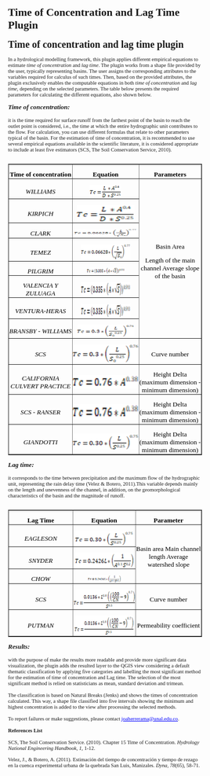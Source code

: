 # Time of Concentration and Lag Time Plugin

<!DOCTYPE HTML PUBLIC "-//W3C//DTD HTML 4.0//EN" "http://www.w3.org/TR/REC-html40/strict.dtd">
<html><head><meta name="qrichtext" content="1" /></head><body style=" font-family:'MS Shell Dlg 2'; font-size:8.25pt; font-weight:400; font-style:normal;">
<p style=" margin-top:12px; margin-bottom:12px; margin-left:0px; margin-right:0px; -qt-block-indent:0; text-indent:0px;"><span style=" font-size:15pt; font-weight:600;">Time of concentration and lag time plugin</span><span style=" font-size:8pt;"> </span></p>
<p style=" margin-top:12px; margin-bottom:12px; margin-left:0px; margin-right:0px; -qt-block-indent:0; text-indent:0px;"><span style=" font-size:8pt;">  </span></p>
<p style=" margin-top:12px; margin-bottom:12px; margin-left:0px; margin-right:0px; -qt-block-indent:0; text-indent:0px;"><span style=" font-size:8pt;">In a hydrological modelling framework, this plugin applies different empirical equations to estimate </span><span style=" font-size:8pt; font-style:italic;">time of concentration </span><span style=" font-size:8pt;">and </span><span style=" font-size:8pt; font-style:italic;">lag time</span><span style=" font-size:8pt;">. The plugin works from a shape file provided by the user, typically representing basins. The user assigns the corresponding attributes to the variables required for calculus of such times. Then, based on the provided attributes, the plugin exclusively enables the computable equations in both </span><span style=" font-size:8pt; font-style:italic;">time of concentration</span><span style=" font-size:8pt;"> and </span><span style=" font-size:8pt; font-style:italic;">lag time</span><span style=" font-size:8pt;">, depending on the selected parameters. The table below presents the required parameters for calculating the different equations, also shown below. </span></p>
<p style=" margin-top:12px; margin-bottom:12px; margin-left:0px; margin-right:0px; -qt-block-indent:0; text-indent:0px;"><span style=" font-size:10pt; font-weight:600; font-style:italic;">Time of concentration: </span></p>
<p style=" margin-top:12px; margin-bottom:12px; margin-left:0px; margin-right:0px; -qt-block-indent:0; text-indent:0px;"><span style=" font-size:8pt;">it is the time required for surface runoff from the farthest point of the basin to reach the outlet point is considered, i.e., the time at which the entire hydrographic unit contributes to the flow. For calculation, you can use different formulas that relate to other parameters typical of the basin. For the estimation of time of concentration, it is recommended to use several empirical equations available in the scientific literature, it is considered appropriate to include at least five estimators (SCS, The Soil Conservation Service, 2010). </span></p>
<p align="center" style="-qt-paragraph-type:empty; margin-top:0px; margin-bottom:0px; margin-left:0px; margin-right:0px; -qt-block-indent:0; text-indent:0px; font-size:8pt;"><br /></p>
<table border="1" style=" margin-top:0px; margin-bottom:0px; margin-left:0px; margin-right:0px;" align="center" width="512" cellspacing="0" cellpadding="0">
<tr>
<td width="160" style=" padding-left:0; padding-right:0; padding-top:0; padding-bottom:0;">
<p align="center" style=" margin-top:12px; margin-bottom:0px; margin-left:0px; margin-right:0px; -qt-block-indent:0; text-indent:0px;"><span style=" font-family:'Times New Roman,serif'; font-size:10pt; font-weight:600; color:#000000;">Time of concentration</span><span style=" font-size:8pt;"> </span></p></td>
<td width="187" style=" padding-left:0; padding-right:0; padding-top:0; padding-bottom:0;">
<p align="center" style=" margin-top:12px; margin-bottom:0px; margin-left:0px; margin-right:0px; -qt-block-indent:0; text-indent:0px;"><span style=" font-family:'Times New Roman,serif'; font-size:10pt; font-weight:600; color:#000000;">Equation</span><span style=" font-size:8pt;"> </span></p></td>
<td width="164" style=" padding-left:0; padding-right:0; padding-top:0; padding-bottom:0;">
<p align="center" style=" margin-top:12px; margin-bottom:0px; margin-left:0px; margin-right:0px; -qt-block-indent:0; text-indent:0px;"><span style=" font-family:'Times New Roman,serif'; font-size:10pt; font-weight:600; color:#000000;">Parameters</span><span style=" font-size:8pt;"> </span></p></td></tr>
<tr>
<td style=" padding-left:0; padding-right:0; padding-top:0; padding-bottom:0;">
<p align="center" style=" margin-top:12px; margin-bottom:0px; margin-left:0px; margin-right:0px; -qt-block-indent:0; text-indent:0px;"><span style=" font-family:'Times New Roman,serif'; font-size:10pt; font-style:italic; color:#000000;">WILLIAMS</span><span style=" font-size:8pt;"> </span></p></td>
<td style=" padding-left:0; padding-right:0; padding-top:0; padding-bottom:0;">
<p align="center" style=" margin-top:12px; margin-bottom:0px; margin-left:0px; margin-right:0px; -qt-block-indent:0; text-indent:0px;"><img src="./images/clip_image001.png" width="64" height="26" /><span style=" font-size:8pt;"> </span></p></td>
<td rowspan="8" style=" padding-left:0; padding-right:0; padding-top:0; padding-bottom:0;">
<p align="center" style=" margin-top:12px; margin-bottom:0px; margin-left:0px; margin-right:0px; -qt-block-indent:0; text-indent:0px;"><span style=" font-family:'Times New Roman,serif'; font-size:10pt; color:#000000;">Basin Area</span><span style=" font-size:8pt;"> </span></p>
<p align="center" style=" margin-top:12px; margin-bottom:0px; margin-left:0px; margin-right:0px; -qt-block-indent:0; text-indent:0px;"><span style=" font-family:'Times New Roman,serif'; font-size:10pt; color:#000000;">Length of the main channel Average slope of the basin</span><span style=" font-size:8pt;"> </span></p></td></tr>
<tr>
<td style=" padding-left:0; padding-right:0; padding-top:0; padding-bottom:0;">
<p align="center" style=" margin-top:12px; margin-bottom:0px; margin-left:0px; margin-right:0px; -qt-block-indent:0; text-indent:0px;"><span style=" font-family:'Times New Roman,serif'; font-size:10pt; font-style:italic; color:#000000;">KIRPICH</span><span style=" font-size:8pt;"> </span></p></td>
<td style=" padding-left:0; padding-right:0; padding-top:0; padding-bottom:0;">
<p align="center" style=" margin-top:12px; margin-bottom:0px; margin-left:0px; margin-right:0px; -qt-block-indent:0; text-indent:0px;"><img src="./images/clip_image002.png" width="118" height="34" /><span style=" font-size:8pt;"> </span></p></td></tr>
<tr>
<td style=" padding-left:0; padding-right:0; padding-top:0; padding-bottom:0;">
<p align="center" style=" margin-top:12px; margin-bottom:0px; margin-left:0px; margin-right:0px; -qt-block-indent:0; text-indent:0px;"><span style=" font-family:'Times New Roman,serif'; font-size:10pt; font-style:italic; color:#000000;">CLARK</span><span style=" font-size:8pt;"> </span></p></td>
<td style=" padding-left:0; padding-right:0; padding-top:0; padding-bottom:0;">
<p align="center" style=" margin-top:12px; margin-bottom:0px; margin-left:0px; margin-right:0px; -qt-block-indent:0; text-indent:0px;"><img src="./images/clip_image003.png" width="128" height="16" /><span style=" font-size:8pt;"> </span></p></td></tr>
<tr>
<td style=" padding-left:0; padding-right:0; padding-top:0; padding-bottom:0;">
<p align="center" style=" margin-top:12px; margin-bottom:0px; margin-left:0px; margin-right:0px; -qt-block-indent:0; text-indent:0px;"><span style=" font-family:'Times New Roman,serif'; font-size:10pt; font-style:italic; color:#000000;">TEMEZ</span><span style=" font-size:8pt;"> </span></p></td>
<td style=" padding-left:0; padding-right:0; padding-top:0; padding-bottom:0;">
<p align="center" style=" margin-top:12px; margin-bottom:0px; margin-left:0px; margin-right:0px; -qt-block-indent:0; text-indent:0px;"><img src="./images/clip_image004.png" width="101" height="32" /><span style=" font-size:8pt;"> </span></p></td></tr>
<tr>
<td style=" padding-left:0; padding-right:0; padding-top:0; padding-bottom:0;">
<p align="center" style=" margin-top:12px; margin-bottom:0px; margin-left:0px; margin-right:0px; -qt-block-indent:0; text-indent:0px;"><span style=" font-family:'Times New Roman,serif'; font-size:10pt; font-style:italic; color:#000000;">PILGRIM</span><span style=" font-size:8pt;"> </span></p></td>
<td style=" padding-left:0; padding-right:0; padding-top:0; padding-bottom:0;">
<p align="center" style=" margin-top:12px; margin-bottom:0px; margin-left:0px; margin-right:0px; -qt-block-indent:0; text-indent:0px;"><img src="./images/clip_image005.png" width="77" height="13" /><span style=" font-size:8pt;"> </span></p></td></tr>
<tr>
<td style=" padding-left:0; padding-right:0; padding-top:0; padding-bottom:0;">
<p align="center" style=" margin-top:12px; margin-bottom:0px; margin-left:0px; margin-right:0px; -qt-block-indent:0; text-indent:0px;"><span style=" font-family:'Times New Roman,serif'; font-size:10pt; font-style:italic; color:#000000;">VALENCIA Y ZULUAGA</span><span style=" font-size:8pt;"> </span></p></td>
<td style=" padding-left:0; padding-right:0; padding-top:0; padding-bottom:0;">
<p align="center" style=" margin-top:12px; margin-bottom:0px; margin-left:0px; margin-right:0px; -qt-block-indent:0; text-indent:0px;"><img src="./images/clip_image006.png" width="101" height="28" /><span style=" font-size:8pt;"> </span></p></td></tr>
<tr>
<td style=" padding-left:0; padding-right:0; padding-top:0; padding-bottom:0;">
<p align="center" style=" margin-top:12px; margin-bottom:0px; margin-left:0px; margin-right:0px; -qt-block-indent:0; text-indent:0px;"><span style=" font-family:'Times New Roman,serif'; font-size:10pt; font-style:italic; color:#000000;">VENTURA-HERAS</span><span style=" font-size:8pt;"> </span></p></td>
<td style=" padding-left:0; padding-right:0; padding-top:0; padding-bottom:0;">
<p align="center" style=" margin-top:12px; margin-bottom:0px; margin-left:0px; margin-right:0px; -qt-block-indent:0; text-indent:0px;"><img src="./images/clip_image006.png" width="101" height="28" /><span style=" font-size:8pt;"> </span></p></td></tr>
<tr>
<td style=" padding-left:0; padding-right:0; padding-top:0; padding-bottom:0;">
<p align="center" style=" margin-top:12px; margin-bottom:0px; margin-left:0px; margin-right:0px; -qt-block-indent:0; text-indent:0px;"><span style=" font-family:'Times New Roman,serif'; font-size:10pt; font-style:italic; color:#000000;">BRANSBY - WILLIAMS</span><span style=" font-size:8pt;"> </span></p></td>
<td style=" padding-left:0; padding-right:0; padding-top:0; padding-bottom:0;">
<p align="center" style=" margin-top:12px; margin-bottom:0px; margin-left:0px; margin-right:0px; -qt-block-indent:0; text-indent:0px;"><img src="./images/clip_image007.png" width="117" height="25" /><span style=" font-size:8pt;"> </span></p></td></tr>
<tr>
<td style=" padding-left:0; padding-right:0; padding-top:0; padding-bottom:0;">
<p align="center" style=" margin-top:12px; margin-bottom:0px; margin-left:0px; margin-right:0px; -qt-block-indent:0; text-indent:0px;"><span style=" font-family:'Times New Roman,serif'; font-size:10pt; font-style:italic; color:#000000;">SCS</span><span style=" font-size:8pt;"> </span></p></td>
<td style=" padding-left:0; padding-right:0; padding-top:0; padding-bottom:0;">
<p align="center" style=" margin-top:12px; margin-bottom:0px; margin-left:0px; margin-right:0px; -qt-block-indent:0; text-indent:0px;"><img src="./images/clip_image008.png" width="152" height="38" /><span style=" font-size:8pt;"> </span></p></td>
<td style=" padding-left:0; padding-right:0; padding-top:0; padding-bottom:0;">
<p align="center" style=" margin-top:12px; margin-bottom:0px; margin-left:0px; margin-right:0px; -qt-block-indent:0; text-indent:0px;"><span style=" font-family:'Times New Roman,serif'; font-size:10pt; color:#000000;">Curve number</span><span style=" font-size:8pt;"> </span></p></td></tr>
<tr>
<td style=" padding-left:0; padding-right:0; padding-top:0; padding-bottom:0;">
<p align="center" style=" margin-top:12px; margin-bottom:0px; margin-left:0px; margin-right:0px; -qt-block-indent:0; text-indent:0px;"><span style=" font-family:'Times New Roman,serif'; font-size:10pt; font-style:italic; color:#000000;">CALIFORNIA CULVERT PRACTICE</span><span style=" font-size:8pt;"> </span></p></td>
<td style=" padding-left:0; padding-right:0; padding-top:0; padding-bottom:0;">
<p align="center" style=" margin-top:12px; margin-bottom:0px; margin-left:0px; margin-right:0px; -qt-block-indent:0; text-indent:0px;"><img src="./images/clip_image009.png" width="172" height="28" /><span style=" font-size:8pt;"> </span></p></td>
<td style=" padding-left:0; padding-right:0; padding-top:0; padding-bottom:0;">
<p align="center" style=" margin-top:12px; margin-bottom:0px; margin-left:0px; margin-right:0px; -qt-block-indent:0; text-indent:0px;"><span style=" font-family:'Times New Roman,serif'; font-size:10pt; color:#000000;">Height Delta (maximum dimension - minimum dimension)</span><span style=" font-size:8pt;"> </span></p></td></tr>
<tr>
<td style=" padding-left:0; padding-right:0; padding-top:0; padding-bottom:0;">
<p align="center" style=" margin-top:12px; margin-bottom:0px; margin-left:0px; margin-right:0px; -qt-block-indent:0; text-indent:0px;"><span style=" font-family:'Times New Roman,serif'; font-size:10pt; font-style:italic; color:#000000;">SCS - RANSER</span><span style=" font-size:8pt;"> </span></p></td>
<td style=" padding-left:0; padding-right:0; padding-top:0; padding-bottom:0;">
<p align="center" style=" margin-top:12px; margin-bottom:0px; margin-left:0px; margin-right:0px; -qt-block-indent:0; text-indent:0px;"><img src="./images/clip_image010.png" width="156" height="32" /><span style=" font-size:8pt;"> </span></p></td>
<td style=" padding-left:0; padding-right:0; padding-top:0; padding-bottom:0;">
<p align="center" style=" margin-top:12px; margin-bottom:0px; margin-left:0px; margin-right:0px; -qt-block-indent:0; text-indent:0px;"><span style=" font-family:'Times New Roman,serif'; font-size:10pt; color:#000000;">Height Delta (maximum dimension - minimum dimension)</span><span style=" font-size:8pt;"> </span></p></td></tr>
<tr>
<td style=" padding-left:0; padding-right:0; padding-top:0; padding-bottom:0;">
<p align="center" style=" margin-top:12px; margin-bottom:0px; margin-left:0px; margin-right:0px; -qt-block-indent:0; text-indent:0px;"><span style=" font-family:'Times New Roman,serif'; font-size:10pt; font-style:italic; color:#000000;">GIANDOTTI</span><span style=" font-size:8pt;"> </span></p></td>
<td style=" padding-left:0; padding-right:0; padding-top:0; padding-bottom:0;">
<p align="center" style=" margin-top:12px; margin-bottom:0px; margin-left:0px; margin-right:0px; -qt-block-indent:0; text-indent:0px;"><img src="./images/clip_image011.png" width="150" height="33" /><span style=" font-size:8pt;"> </span></p></td>
<td style=" padding-left:0; padding-right:0; padding-top:0; padding-bottom:0;">
<p align="center" style=" margin-top:12px; margin-bottom:0px; margin-left:0px; margin-right:0px; -qt-block-indent:0; text-indent:0px;"><span style=" font-family:'Times New Roman,serif'; font-size:10pt; color:#000000;">Height Delta (maximum dimension - minimum dimension)</span><span style=" font-size:8pt;"> </span></p></td></tr></table>
<p style=" margin-top:12px; margin-bottom:12px; margin-left:0px; margin-right:0px; -qt-block-indent:0; text-indent:0px;"><span style=" font-size:8pt;">  </span></p>
<p style=" margin-top:12px; margin-bottom:12px; margin-left:0px; margin-right:0px; -qt-block-indent:0; text-indent:0px;"><span style=" font-size:8pt;">  </span></p>
<p style=" margin-top:12px; margin-bottom:12px; margin-left:0px; margin-right:0px; -qt-block-indent:0; text-indent:0px;"><span style=" font-size:10pt; font-weight:600; font-style:italic;">Lag time: </span></p>
<p style=" margin-top:12px; margin-bottom:12px; margin-left:0px; margin-right:0px; -qt-block-indent:0; text-indent:0px;"><span style=" font-size:8pt;">it corresponds to the time between precipitation and the maximum flow of the hydrographic unit, representing the rain delay time (Velez &amp; Botero, 2011).This variable depends mainly on the length and unevenness of the channel, in addition, on the geomorphological characteristics of the basin and the magnitude of runoff. </span></p>
<p align="center" style="-qt-paragraph-type:empty; margin-top:0px; margin-bottom:0px; margin-left:0px; margin-right:0px; -qt-block-indent:0; text-indent:0px; font-size:8pt;"><br /></p>
<table border="1" style=" margin-top:0px; margin-bottom:0px; margin-left:0px; margin-right:0px;" align="center" width="489" cellspacing="0" cellpadding="0">
<tr>
<td width="160" style=" padding-left:0; padding-right:0; padding-top:0; padding-bottom:0;">
<p align="center" style=" margin-top:12px; margin-bottom:0px; margin-left:0px; margin-right:0px; -qt-block-indent:0; text-indent:0px;"><span style=" font-family:'Times New Roman,serif'; font-size:10pt; font-weight:600; color:#000000;">Lag Time</span><span style=" font-size:8pt;"> </span></p></td>
<td width="164" style=" padding-left:0; padding-right:0; padding-top:0; padding-bottom:0;">
<p align="center" style=" margin-top:12px; margin-bottom:0px; margin-left:0px; margin-right:0px; -qt-block-indent:0; text-indent:0px;"><span style=" font-family:'Times New Roman,serif'; font-size:10pt; font-weight:600; color:#000000;">Equation</span><span style=" font-size:8pt;"> </span></p></td>
<td width="164" style=" padding-left:0; padding-right:0; padding-top:0; padding-bottom:0;">
<p align="center" style=" margin-top:12px; margin-bottom:0px; margin-left:0px; margin-right:0px; -qt-block-indent:0; text-indent:0px;"><span style=" font-family:'Times New Roman,serif'; font-size:10pt; font-weight:600; color:#000000;">Parameter</span><span style=" font-size:8pt;"> </span></p></td></tr>
<tr>
<td style=" padding-left:0; padding-right:0; padding-top:0; padding-bottom:0;">
<p align="center" style=" margin-top:12px; margin-bottom:0px; margin-left:0px; margin-right:0px; -qt-block-indent:0; text-indent:0px;"><span style=" font-family:'Times New Roman,serif'; font-size:10pt; font-style:italic; color:#000000;">EAGLESON</span><span style=" font-size:8pt;"> </span></p></td>
<td style=" padding-left:0; padding-right:0; padding-top:0; padding-bottom:0;">
<p align="center" style=" margin-top:12px; margin-bottom:0px; margin-left:0px; margin-right:0px; -qt-block-indent:0; text-indent:0px;"><img src="./images/clip_image012.png" width="119" height="30" /><span style=" font-size:8pt;"> </span></p></td>
<td rowspan="3" style=" padding-left:0; padding-right:0; padding-top:0; padding-bottom:0;">
<p align="center" style=" margin-top:12px; margin-bottom:0px; margin-left:0px; margin-right:0px; -qt-block-indent:0; text-indent:0px;"><span style=" font-family:'Times New Roman,serif'; font-size:10pt; color:#000000;">Basin area Main channel length Average watershed slope</span><span style=" font-size:8pt;"> </span></p></td></tr>
<tr>
<td style=" padding-left:0; padding-right:0; padding-top:0; padding-bottom:0;">
<p align="center" style=" margin-top:12px; margin-bottom:0px; margin-left:0px; margin-right:0px; -qt-block-indent:0; text-indent:0px;"><span style=" font-family:'Times New Roman,serif'; font-size:10pt; font-style:italic; color:#000000;">SNYDER</span><span style=" font-size:8pt;"> </span></p></td>
<td style=" padding-left:0; padding-right:0; padding-top:0; padding-bottom:0;">
<p align="center" style=" margin-top:12px; margin-bottom:0px; margin-left:0px; margin-right:0px; -qt-block-indent:0; text-indent:0px;"><img src="./images/clip_image013.png" width="119" height="30" /><span style=" font-size:8pt;"> </span></p></td></tr>
<tr>
<td style=" padding-left:0; padding-right:0; padding-top:0; padding-bottom:0;">
<p align="center" style=" margin-top:12px; margin-bottom:0px; margin-left:0px; margin-right:0px; -qt-block-indent:0; text-indent:0px;"><span style=" font-family:'Times New Roman,serif'; font-size:10pt; font-style:italic; color:#000000;">CHOW</span><span style=" font-size:8pt;"> </span></p></td>
<td style=" padding-left:0; padding-right:0; padding-top:0; padding-bottom:0;">
<p align="center" style=" margin-top:12px; margin-bottom:0px; margin-left:0px; margin-right:0px; -qt-block-indent:0; text-indent:0px;"><img src="./images/clip_image014.png" width="67" height="15" /><span style=" font-size:8pt;"> </span></p></td></tr>
<tr>
<td style=" padding-left:0; padding-right:0; padding-top:0; padding-bottom:0;">
<p align="center" style=" margin-top:12px; margin-bottom:0px; margin-left:0px; margin-right:0px; -qt-block-indent:0; text-indent:0px;"><span style=" font-family:'Times New Roman,serif'; font-size:10pt; font-style:italic; color:#000000;">SCS</span><span style=" font-size:8pt;"> </span></p></td>
<td style=" padding-left:0; padding-right:0; padding-top:0; padding-bottom:0;">
<p align="center" style=" margin-top:12px; margin-bottom:0px; margin-left:0px; margin-right:0px; -qt-block-indent:0; text-indent:0px;"><img src="./images/clip_image015.png" width="125" height="38" /><span style=" font-size:8pt;"> </span></p></td>
<td style=" padding-left:0; padding-right:0; padding-top:0; padding-bottom:0;">
<p align="center" style=" margin-top:12px; margin-bottom:0px; margin-left:0px; margin-right:0px; -qt-block-indent:0; text-indent:0px;"><span style=" font-family:'Times New Roman,serif'; font-size:10pt; color:#000000;">Curve number</span><span style=" font-size:8pt;"> </span></p></td></tr>
<tr>
<td style=" padding-left:0; padding-right:0; padding-top:0; padding-bottom:0;">
<p align="center" style=" margin-top:12px; margin-bottom:0px; margin-left:0px; margin-right:0px; -qt-block-indent:0; text-indent:0px;"><span style=" font-family:'Times New Roman,serif'; font-size:10pt; font-style:italic; color:#000000;">PUTMAN</span><span style=" font-size:8pt;"> </span></p></td>
<td style=" padding-left:0; padding-right:0; padding-top:0; padding-bottom:0;">
<p align="center" style=" margin-top:12px; margin-bottom:0px; margin-left:0px; margin-right:0px; -qt-block-indent:0; text-indent:0px;"><img src="./images/clip_image016.png" width="120" height="39" /><span style=" font-size:8pt;"> </span></p></td>
<td style=" padding-left:0; padding-right:0; padding-top:0; padding-bottom:0;">
<p align="center" style=" margin-top:12px; margin-bottom:0px; margin-left:0px; margin-right:0px; -qt-block-indent:0; text-indent:0px;"><span style=" font-family:'Times New Roman,serif'; font-size:10pt; color:#000000;">Permeability coefficient</span><span style=" font-size:8pt;"> </span></p></td></tr></table>
<p style=" margin-top:12px; margin-bottom:12px; margin-left:0px; margin-right:0px; -qt-block-indent:0; text-indent:0px;"><span style=" font-size:8pt;">  </span></p>
<p style=" margin-top:12px; margin-bottom:12px; margin-left:0px; margin-right:0px; -qt-block-indent:0; text-indent:0px;"><span style=" font-size:10pt; font-weight:600; font-style:italic;">Results:</span><span style=" font-size:8pt;"> </span></p>
<p style=" margin-top:12px; margin-bottom:12px; margin-left:0px; margin-right:0px; -qt-block-indent:0; text-indent:0px;"><span style=" font-size:8pt;">with the purpose of make the results more readable and provide more significant data visualization, the plugin adds the resulted layer to the QGIS view considering a default thematic classification by applying five categories and labelling the most significant method for the estimation of time of concentration and Lag time. The selection of the most significant method is relied on statisticians as mean, standard deviation and trimean. </span></p>
<p style=" margin-top:12px; margin-bottom:12px; margin-left:0px; margin-right:0px; -qt-block-indent:0; text-indent:0px;"><span style=" font-size:8pt;">The classification is based on Natural Breaks (Jenks) and shows the times of concentration calculated. This way, a shape file classified into five intervals showing the minimum and highest concentration is added to the view after processing the selected methods. </span><a name="Imagen 1"></a><span style=" font-size:8pt;"> </span></p>
<p style=" margin-top:12px; margin-bottom:12px; margin-left:0px; margin-right:0px; -qt-block-indent:0; text-indent:0px;"><span style=" font-family:'Calibri,sans-serif'; font-size:8pt;">To report failures or make suggestions, please contact </span><a href="mailto:joaherrerama@unal.edu.co"><span style=" font-size:8pt; text-decoration: underline; color:#0000ff;">joaherrerama@unal.edu.co</span></a><span style=" font-family:'Calibri,sans-serif'; font-size:8pt;">.</span><span style=" font-size:8pt;"> </span></p>
<p style=" margin-top:12px; margin-bottom:0px; margin-left:0px; margin-right:0px; -qt-block-indent:0; text-indent:0px;"><span style=" font-size:8pt; font-weight:600;">References List</span><span style=" font-size:8pt;"> </span></p>
<p style=" margin-top:12px; margin-bottom:0px; margin-left:0px; margin-right:0px; -qt-block-indent:0; text-indent:0px;"><span style=" font-size:8pt;">  </span></p>
<p style=" margin-top:0px; margin-bottom:0px; margin-left:0px; margin-right:0px; -qt-block-indent:0; text-indent:0px;"><span style=" font-size:8pt;">SCS, The Soil Conservation Service. (2010). Chapter 15 Time of Concentration. </span><span style=" font-size:8pt; font-style:italic;">Hydrology National Engineering Handbook</span><span style=" font-size:8pt;">, </span><span style=" font-size:8pt; font-style:italic;">1</span><span style=" font-size:8pt;">, 1-12. </span></p>
<p style="-qt-paragraph-type:empty; margin-top:0px; margin-bottom:0px; margin-left:0px; margin-right:0px; -qt-block-indent:0; text-indent:0px; font-size:8pt;"><br /></p>
<p style=" margin-top:0px; margin-bottom:0px; margin-left:0px; margin-right:0px; -qt-block-indent:0; text-indent:0px;"><span style=" font-size:8pt;">Velez, J., &amp; Botero, A. (2011). Estimación del tiempo de concentración y tiempo de rezago en la cuenca experimental urbana de la quebrada San Luis, Manizales. </span><span style=" font-size:8pt; font-style:italic;">Dyna</span><span style=" font-size:8pt;">, </span><span style=" font-size:8pt; font-style:italic;">78</span><span style=" font-size:8pt;">(65), 58-71. </span></p></body></html>
